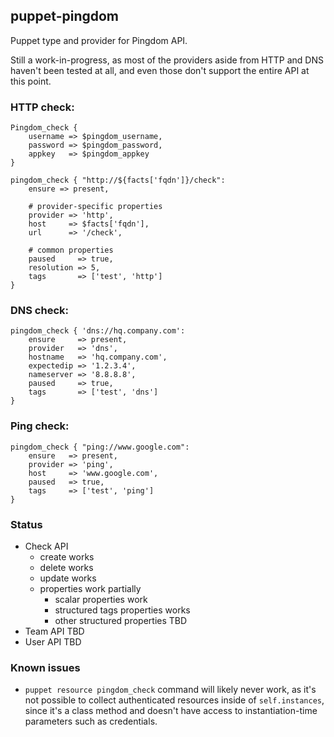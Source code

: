 ## puppet-pingdom
Puppet type and provider for Pingdom API. 

Still a work-in-progress, as most of the providers aside from HTTP and DNS haven't been tested at all, and even those don't support the entire API at this point.

### HTTP check:
```puppet
Pingdom_check {
    username => $pingdom_username,
    password => $pingdom_password,
    appkey   => $pingdom_appkey
}

pingdom_check { "http://${facts['fqdn']}/check":
    ensure => present,

    # provider-specific properties
    provider => 'http',
    host     => $facts['fqdn'],
    url      => '/check',

    # common properties
    paused     => true,
    resolution => 5,
    tags       => ['test', 'http']
}
```

### DNS check:
```puppet
pingdom_check { 'dns://hq.company.com':
    ensure     => present,
    provider   => 'dns',
    hostname   => 'hq.company.com',
    expectedip => '1.2.3.4',
    nameserver => '8.8.8.8',
    paused     => true,
    tags       => ['test', 'dns']
}
```
### Ping check:
```puppet
pingdom_check { "ping://www.google.com":
    ensure   => present,
    provider => 'ping',
    host     => 'www.google.com',
    paused   => true,
    tags     => ['test', 'ping']
}
```
### Status
- Check API
  - create works
  - delete works
  - update works 
  - properties work partially
      - scalar properties work
      - structured tags properties works
      - other structured properties TBD
- Team API TBD
- User API TBD

### Known issues
- `puppet resource pingdom_check` command will likely never work, as it's not possible to collect authenticated resources inside of `self.instances`, since it's a class method and doesn't have access to instantiation-time parameters such as credentials.
  
